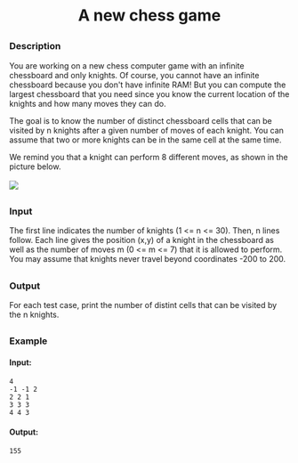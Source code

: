 # <p align="center">A new chess game</p>
### Description
You are working on a new chess computer game with an infinite chessboard and only knights. Of course, you cannot have an infinite chessboard because you don't have infinite RAM! But you can compute the largest chessboard that you need since you know the current location of the knights and how many moves they can do.

The goal is to know the number of distinct chessboard cells that can be visited by n knights after a given number of moves of each knight. You can assume that two or more knights can be in the same cell at the same time.

We remind you that a knight can perform 8 different moves, as shown in the picture below.<br><br>
<img src=https://i.imgur.com/lSTnzy1.jpg />

##
### Input
The first line indicates the number of knights (1 <= n <= 30). Then, n lines follow. Each line gives the position (x,y) of a knight in the chessboard as well as the number of moves m (0 <= m <= 7) that it is allowed to perform. You may assume that knights never travel beyond coordinates -200 to 200.
##
### Output
For each test case, print the number of distint cells that can be visited by the n knights.
##
### Example
#### Input:
```
4
-1 -1 2
2 2 1
3 3 3
4 4 3
```
#### Output:
```
155
```